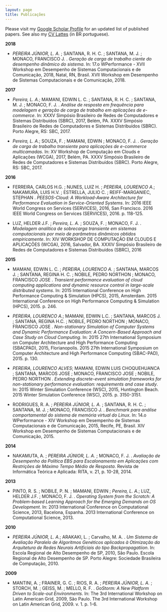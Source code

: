 ```yaml
---
layout: page
title: Publicações
---
```


Please visit my [Google Scholar Profile](https://scholar.google.com/citations?user=paVNXpIAAAAJ&hl=en&authuser=1) for an updated list of published papers.  See also my [CV Lattes](http://lattes.cnpq.br/9207573181802953) (in BR portuguese).


**2018**

- *PEREIRA JÚNIOR, L. A.* ; SANTANA, R. H. C. ; SANTANA, M. J. ; MONACO, FRANCISCO J. . *Geração de carga de trabalho ciente do desempenho dinâmico do sistema*. In: 17.o WPerformance - XVII Workshop em Desempenho de Sistemas Computacionais e de Comunicação, 2018, Natal, RN, Brasil. XVII Workshop em Desempenho de Sistemas Computacionais e de Comunicação, 2018.


**2017**

- *Pereira, L. A.*; MAMANI, EDWIN L. C. ; SANTANA, R. H. C. ; SANTANA, M. J. ; MONACO, F. J. . *Análise de resposta em frequência para modelagem e geração de carga de trabalho em aplicações de e-commerce*. In: XXXV Simpósio Brasileiro de Redes de Computadores e Sistemas Distribuídos (SBRC), 2017, Belém, PA. XXXV Simpósio Brasileiro de Redes de Computadores e Sistemas Distribuídos (SBRC). Porto Alegre, RS: SBC, 2017.

- *Pereira, L. A.*; SOUZA, F. ; MAMANI, EDWIN ; MONACO, F. J. . *Geração de carga de trabalho transiente para aplicações de e-commerce multicamadas*. In: XV Workshop de Computação em Clouds e Aplicações (WCGA), 2017, Belém, PA. XXXV Simpósio Brasileiro de Redes de Computadores e Sistemas Distribuídos (SBRC). Porto Alegre, RS: SBC, 2017.

**2016**

- FERREIRA, CARLOS H.G. ; NUNES, LUIZ H. ; *PEREIRA, LOURENCO A.*; NAKAMURA, LUIS H.V. ; ESTRELLA, JULIO C. ; REIFF-MARGANIEC, STEPHAN . *PEESOS-Cloud: A Workload-Aware Architecture for Performance Evaluation in Service-Oriented Systems*. In: 2016 IEEE World Congress on Services (SERVICES), 2016, San Francisco. 2016 IEEE World Congress on Services (SERVICES), 2016. p. 118-125.

- LUZ, HELDER J.F. ; *Pereira, L. A.* ; SOUZA, F. ; MONACO, F. J. . *Modelagem analítica de sobrecarga transiente em sistemas computacionais por meio de parâmetros dinâmicos obtidos empiricamente*. In: XIV WORKSHOP DE COMPUTAÇÃO EM CLOUDS E APLICAÇÕES (WCGA), 2016, Salvador, BA. XXXIV Simpósio Brasileiro de Redes de Computadores e Sistemas Distribuídos (SBRC), 2016

**2015**

- MAMANI, EDWIN L. C. ; *PEREIRA, LOURENCO A.* ; SANTANA, MARCOS J. ; SANTANA, REGINA H. C. ; NOBILE, PEDRO NORTHON ; MONACO, FRANCISCO JOSE . *Transient performance evaluation of cloud computing applications and dynamic resource control in large-scale distributed systems*. In: 2015 International Conference on High Performance Computing & Simulation (HPCS), 2015, Amsterdam. 2015 International Conference on High Performance Computing & Simulation (HPCS), 2015. p. 246.

- *PEREIRA, LOURENCO A.*; MAMANI, EDWIN L.C. ; SANTANA, MARCOS J. ; SANTANA, REGINA H.C. ; NOBILE, PEDRO NORTHON ; MONACO, FRANCISCO JOSE . *Non-stationary Simulation of Computer Systems and Dynamic Performance Evaluation: A Concern-Based Approach and Case Study on Cloud Computing*. In: 2015 27th International Symposium on Computer Architecture and High Performance Computing (SBACPAD), 2015, Florianopolis. 2015 27th International Symposium on Computer Architecture and High Performance Computing (SBAC-PAD), 2015. p. 130.

- *PEREIRA, LOURENCO ALVES*; MAMANI, EDWIN LUIS CHOQUEHUANCA ; SANTANA, MARCOS JOSE ; MONACO, FRANCISCO JOSE ; NOBILE, PEDRO NORTHON . *Extending discrete-event simulation frameworks for non-stationary performance evaluation: requirements and case study*. In: 2015 Winter Simulation Conference (WSC), 2015, Huntington Beach. 2015 Winter Simulation Conference (WSC), 2015. p. 3150-3151.

- RODRIGUES, R. A. ; *PEREIRA JÚNIOR, L. A.* ; SANTANA, R. H. C. ; SANTANA, M. J. ; MONACO, FRANCISCO J. . *Benchmark para análise comportamental do sistema de memória virtual do Linux*. In: 14.o WPerformance - XIV Workshop em Desempenho de Sistemas Computacionais e de Comunicação, 2015, Recife, PE, Brasil. XIV Workshop em Desempenho de Sistemas Computacionais e de Comunicação, 2015.


**2014**

- NAKAMUTA, A. ; *PEREIRA JÚNIOR, L. A.* ; MONACO, F. J. . *Avaliação de Desempenho da Política EBS para Escalonamento em Aplicações com Restrições de Máximo Tempo Médio de Resposta*. Revista de Informática Teórica e Aplicada: RITA, v. 21, p. 10-28, 2014.


**2013**

- PINTO, R. S. ; NOBILE, P. N. ; MAMANI, EDWIN ; *Pereira, L. A.*; LUZ, HELDER J.F. ; MONACO, F. J. . *Operating System from the Scratch: A Problem-based Learning Approach for the Emerging Demands on OS Development*. In: 2013 International Conference on Computational Science, 2013, Bacelona, Espanha. 2013 International Conference on Computational Science, 2013.

**2010**

- *PEREIRA JÚNIOR, L. A.*; ARAKAKI, L. ; Carvalho, M. A. . *Um Sistema de Avaliação Paralelo de Algoritmos Genéticos aplicados à Otimização da Arquitetura de Redes Neurais Artificiais do tipo Backpropagatiion*. In: Escola Regional de Alto Desempenho de SP, 2010, São Paulo. Escola Regional de Alto Desempenho de SP. Porto Alegre: Sociedade Brasileira de Computação, 2010.

**2009**

- MANTINI, A. ; FRAINER, G. C. ; RIOS, R. A. ; *PEREIRA JÚNIOR, L. A.* ; STORCH, M. ; GEISS, M. ; MELLO, R. F. . *GoStorm: A New Platform Driven to Scale-out Environments*. In: The 3rd International Workshop on Latin American Grid, 2009, São Paulo. The 3rd International Workshop on Latin American Grid, 2009. v. 1. p. 1-6.


